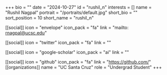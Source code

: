 +++
bio = "" 
date = "2024-10-27" 
id = "rushil_n" 
interests = [] 
name = "Rushil Nagpal" 
portrait = "/portraits/default.jpg" 
short_bio = "" 
sort_position = 10
 short_name = "rushil_n" 

[[social]] 
    icon = "envelope" 
    icon_pack = "fa" 
    link = "mailto: rnagpal@ucsc.edu"

 [[social]] 
    icon = "twitter" 
    icon_pack = "fa" 
    link = "" 

[[social]] 
    icon = "google-scholar" 
    icon_pack = "ai" 
    link = "" 

[[social]] 
    icon = "github" 
    icon_pack = "fa" 
    link = "https://github.com/" 
[[organizations]] 
     name = "UC Santa Cruz" 
      role = "Undergrad Student" 
+++
